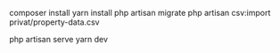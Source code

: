 composer install
yarn install
php artisan migrate
php artisan csv:import privat/property-data.csv

php artisan serve
yarn dev
